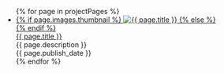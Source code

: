 <!--
title: Projects
description: Things I've built for work and play. Some are still alive, and others have succumbed to the sands of time.
kind: section
-->

<ul class="chronological-list project-list">
  {% for page in projectPages %}
      <li class="chronological-item project-item">
        <a href="{{ page.href }}" class="project-thumbnail">
          {% if page.images.thumbnail %}
            <img src="{{ page.images.thumbnail.href }}" alt="{{ page.title }}" />
          {% else %}
            <div class="project-thumbnail-placeholder"></div>
          {% endif %}
        </a>
        <div class="project-content">
          <a class="chronological-link" href="{{ page.href }}">{{ page.title }}</a>
          <div class="chronological-description">{{ page.description }}</div>
          <span class="chronological-date" data-date="{{ page.publish_date }}" data-format="%Y %b %d">{{ page.publish_date }}</span>
        </div>
      </li>
  {% endfor %}
</ul>